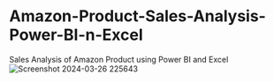 # Amazon-Product-Sales-Analysis-Power-BI-n-Excel
Sales Analysis of Amazon Product using Power BI and Excel
![Screenshot 2024-03-26 225643](https://github.com/rahulmaurya255/Student-Scores-Machine-learning/assets/155320538/1793f2ad-6717-40d9-b035-9e19234f1bc2)
